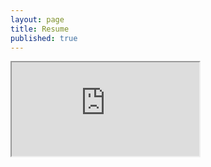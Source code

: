 ```yaml
---
layout: page
title: Resume
published: true
---
```


<iframe src="https://docs.google.com/document/d/1AY6m1w0i1O7-OQMyo1I83s2-plY3yLOGdMlCazm7PV8/pub?embedded=true"></iframe>
